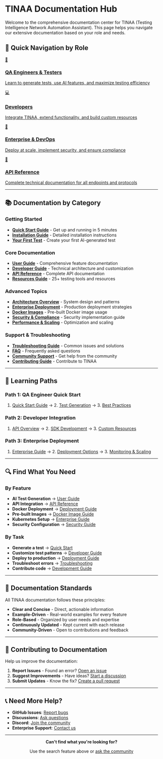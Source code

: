 # TINAA Documentation Hub

Welcome to the comprehensive documentation center for TINAA (Testing Intelligence Network Automation Assistant). This page helps you navigate our extensive documentation based on your role and needs.

## 🎯 Quick Navigation by Role

<div class="doc-nav" markdown>

<a href="USER_GUIDE.md" class="doc-nav-item">
  <div class="icon">👤</div>
  <h3>QA Engineers & Testers</h3>
  <p>Learn to generate tests, use AI features, and maximize testing efficiency</p>
</a>

<a href="DEVELOPER_GUIDE.md" class="doc-nav-item">
  <div class="icon">💻</div>
  <h3>Developers</h3>
  <p>Integrate TINAA, extend functionality, and build custom resources</p>
</a>

<a href="ENTERPRISE_GUIDE.md" class="doc-nav-item">
  <div class="icon">🏢</div>
  <h3>Enterprise & DevOps</h3>
  <p>Deploy at scale, implement security, and ensure compliance</p>
</a>

<a href="API.md" class="doc-nav-item">
  <div class="icon">🔧</div>
  <h3>API Reference</h3>
  <p>Complete technical documentation for all endpoints and protocols</p>
</a>

</div>

---

## 📚 Documentation by Category

### Getting Started
- **[Quick Start Guide](QUICK_START.md)** - Get up and running in 5 minutes
- **[Installation Guide](user-guide/installation.md)** - Detailed installation instructions
- **[Your First Test](user-guide/getting-started.md)** - Create your first AI-generated test

### Core Documentation
- **[User Guide](USER_GUIDE.md)** - Comprehensive feature documentation
- **[Developer Guide](DEVELOPER_GUIDE.md)** - Technical architecture and customization
- **[API Reference](API.md)** - Complete API documentation
- **[Resources Guide](RESOURCES.md)** - 25+ testing tools and resources

### Advanced Topics
- **[Architecture Overview](ARCHITECTURE.md)** - System design and patterns
- **[Enterprise Deployment](DEPLOYMENT.md)** - Production deployment strategies
- **[Docker Images](DOCKER_IMAGE.md)** - Pre-built Docker image usage
- **[Security & Compliance](enterprise/security.md)** - Security implementation guide
- **[Performance & Scaling](enterprise/scaling.md)** - Optimization and scaling

### Support & Troubleshooting
- **[Troubleshooting Guide](TROUBLESHOOTING.md)** - Common issues and solutions
- **[FAQ](support/faq.md)** - Frequently asked questions
- **[Community Support](support/community.md)** - Get help from the community
- **[Contributing Guide](DEVELOPMENT.md)** - Contribute to TINAA

---

## 🚀 Learning Paths

### Path 1: QA Engineer Quick Start
1. [Quick Start Guide](QUICK_START.md) → 2. [Test Generation](user-guide/test-generation.md) → 3. [Best Practices](user-guide/best-practices.md)

### Path 2: Developer Integration
1. [API Overview](API.md) → 2. [SDK Development](developer-guide/sdk-development.md) → 3. [Custom Resources](developer-guide/custom-resources.md)

### Path 3: Enterprise Deployment
1. [Enterprise Guide](ENTERPRISE_GUIDE.md) → 2. [Deployment Options](DEPLOYMENT.md) → 3. [Monitoring & Scaling](enterprise/monitoring.md)

---

## 🔍 Find What You Need

### By Feature
- **AI Test Generation** → [User Guide](USER_GUIDE.md#test-generation)
- **API Integration** → [API Reference](API.md)
- **Docker Deployment** → [Deployment Guide](DEPLOYMENT.md#local-development)
- **Pre-built Images** → [Docker Image Guide](DOCKER_IMAGE.md)
- **Kubernetes Setup** → [Enterprise Guide](ENTERPRISE_GUIDE.md#production-deployment)
- **Security Configuration** → [Security Guide](enterprise/security.md)

### By Task
- **Generate a test** → [Quick Start](QUICK_START.md#your-first-test-in-60-seconds)
- **Customize test patterns** → [Developer Guide](DEVELOPER_GUIDE.md#custom-resource-development)
- **Deploy to production** → [Deployment Guide](DEPLOYMENT.md)
- **Troubleshoot errors** → [Troubleshooting](TROUBLESHOOTING.md)
- **Contribute code** → [Development Guide](DEVELOPMENT.md)

---

## 📖 Documentation Standards

All TINAA documentation follows these principles:

- **Clear and Concise** - Direct, actionable information
- **Example-Driven** - Real-world examples for every feature
- **Role-Based** - Organized by user needs and expertise
- **Continuously Updated** - Kept current with each release
- **Community-Driven** - Open to contributions and feedback

---

## 🤝 Contributing to Documentation

Help us improve the documentation:

1. **Report Issues** - Found an error? [Open an issue](https://github.com/aj-geddes/tinaa-playwright-msp/issues)
2. **Suggest Improvements** - Have ideas? [Start a discussion](https://github.com/aj-geddes/tinaa-playwright-msp/issues)
3. **Submit Updates** - Know the fix? [Create a pull request](DEVELOPMENT.md)

---

## 📞 Need More Help?

- **GitHub Issues**: [Report bugs](https://github.com/aj-geddes/tinaa-playwright-msp/issues)
- **Discussions**: [Ask questions](https://github.com/aj-geddes/tinaa-playwright-msp/issues)
- **Discord**: [Join the community](https://discord.gg/tinaa-community)
- **Enterprise Support**: [Contact us](mailto:enterprise@tinaa.dev)

---

<div align="center">
  <p><strong>Can't find what you're looking for?</strong></p>
  <p>Use the search feature above or <a href="support/community.md">ask the community</a></p>
</div>